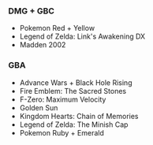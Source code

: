 
### DMG + GBC
* Pokemon Red + Yellow
* Legend of Zelda: Link's Awakening DX
* Madden 2002

### GBA
* Advance Wars + Black Hole Rising
* Fire Emblem: The Sacred Stones
* F-Zero: Maximum Velocity
* Golden Sun
* Kingdom Hearts: Chain of Memories
* Legend of Zelda: The Minish  Cap
* Pokemon Ruby + Emerald